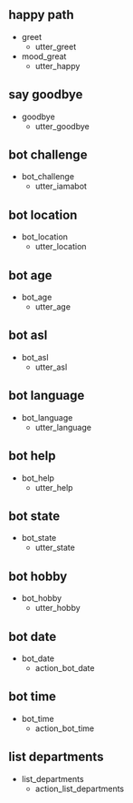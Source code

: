 ## happy path
* greet
  - utter_greet
* mood_great
  - utter_happy

## say goodbye
* goodbye
  - utter_goodbye

## bot challenge
* bot_challenge
  - utter_iamabot

## bot location
* bot_location
  - utter_location

## bot age
* bot_age
  - utter_age

## bot asl
* bot_asl
  - utter_asl

## bot language
* bot_language
  - utter_language

## bot help
* bot_help
  - utter_help

## bot state
* bot_state
  - utter_state

## bot hobby
* bot_hobby
  - utter_hobby

## bot date
* bot_date
  - action_bot_date

## bot time
* bot_time
  - action_bot_time
  
## list departments
* list_departments
  - action_list_departments
